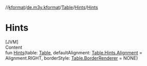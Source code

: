 //[kformat](../../../index.md)/[de.m3y.kformat](../../index.md)/[Table](../index.md)/[Hints](index.md)/[Hints](-hints.md)



# Hints  
[JVM]  
Content  
fun [Hints](-hints.md)(table: [Table](../index.md), defaultAlignment: [Table.Hints.Alignment](-alignment/index.md) = Alignment.RIGHT, borderStyle: [Table.BorderRenderer](../-border-renderer/index.md) = NONE)  



